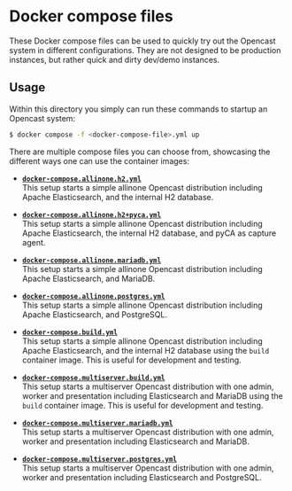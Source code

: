 # Docker compose files

These Docker compose files can be used to quickly try out the Opencast system in
different configurations. They are not designed to be production instances, but
rather quick and dirty dev/demo instances.

## Usage

Within this directory you simply can run these commands to startup an Opencast
system:

```sh
$ docker compose -f <docker-compose-file>.yml up
```

There are multiple compose files you can choose from, showcasing the different
ways one can use the container images:

-   [**`docker-compose.allinone.h2.yml`**](docker-compose.allinone.h2.yml)<br>
    This setup starts a simple allinone Opencast distribution including Apache
    Elasticsearch, and the internal H2 database.

-   [**`docker-compose.allinone.h2+pyca.yml`**](docker-compose.allinone.h2+pyca.yml)<br>
    This setup starts a simple allinone Opencast distribution including Apache
    Elasticsearch, the internal H2 database, and pyCA as capture agent.

-   [**`docker-compose.allinone.mariadb.yml`**](docker-compose.allinone.mariadb.yml)<br>
    This setup starts a simple allinone Opencast distribution including Apache
    Elasticsearch, and MariaDB.

-   [**`docker-compose.allinone.postgres.yml`**](docker-compose.allinone.postgres.yml)<br>
    This setup starts a simple allinone Opencast distribution including Apache
    Elasticsearch, and PostgreSQL.

-   [**`docker-compose.build.yml`**](docker-compose.build.yml)<br>
    This setup starts a simple allinone Opencast distribution including Apache
    Elasticsearch, and the internal H2 database using the `build`
    container image. This is useful for development and testing.

-   [**`docker-compose.multiserver.build.yml`**](docker-compose.multiserver.build.yml)<br>
    This setup starts a multiserver Opencast distribution with one admin, worker
    and presentation including Elasticsearch and MariaDB using the `build`
    container image. This is useful for development and testing.

-   [**`docker-compose.multiserver.mariadb.yml`**](docker-compose.multiserver.mariadb.yml)<br>
    This setup starts a multiserver Opencast distribution with one admin, worker
    and presentation including Elasticsearch and MariaDB.

-   [**`docker-compose.multiserver.postgres.yml`**](docker-compose.multiserver.postgres.yml)<br>
    This setup starts a multiserver Opencast distribution with one admin, worker
    and presentation including Elasticsearch and PostgreSQL.
